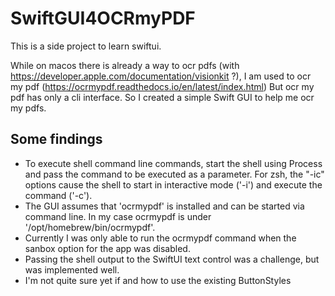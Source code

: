 #  SwiftGUI4OCRmyPDF

This is a side project to learn swiftui.

While on macos there is already a way to ocr pdfs (with https://developer.apple.com/documentation/visionkit ?), I am used to ocr my pdf (https://ocrmypdf.readthedocs.io/en/latest/index.html)
But ocr my pdf has only a cli interface. So I created a simple Swift GUI to help me ocr my pdfs.

## Some findings
* To execute shell command line commands, start the shell using Process and pass the command to be executed as a parameter. For zsh, the "-ic" options cause the shell to start in interactive mode ('-i') and execute the command ('-c').
* The GUI assumes that 'ocrmypdf' is installed and can be started via command line. In my case ocrmypdf is under '/opt/homebrew/bin/ocrmypdf'.
* Currently I was only able to run the ocrmypdf command when the sanbox option for the app was disabled.
* Passing the shell output to the SwiftUI text control was a challenge, but was implemented well.
* I'm not quite sure yet if and how to use the existing ButtonStyles

